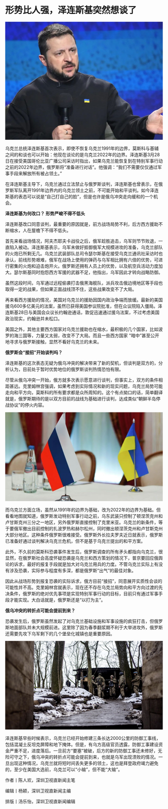 # 形势比人强，泽连斯基突然想谈了

![ec1af6c42620cd74bc0c6773df2c50d6.jpg](https://raw.githubusercontent.com/qqhsx/qqnews_image/main/2024/03/30/形势比人强，泽连斯基突然想谈了/ec1af6c42620cd74bc0c6773df2c50d6.jpg)

乌克兰总统泽连斯基首次表示，即使不恢复乌克兰1991年的边界，莫斯科与基辅之间的和谈也可以开始：他现在谈论的是乌克兰2022年的边界。泽连斯基3月28日在接受美国哥伦比亚广播公司采访时指出，如果乌克兰能恢复到在特别军事行动之前的2022年边界，俄罗斯将“准备进行对话”。他强调：“我们不需要仅仅通过军事手段来解放所有被占领土。”

在泽连斯基主导下，乌克兰通过立法禁止与俄罗斯谈判，泽连斯基也曾表示，在俄罗斯军队离开1991年边界内的乌克兰领土之前，不可能开始和平谈判。如今泽连斯基的表态可以说是“自己打自己的脸”，但是也许是俄乌冲突走向缓和的一个机会。

**泽连斯基为何改口？ 形势严峻不得不低头**

泽连斯基改口同意谈判，最重要的原因就是，前方战场局势不利，后方西方援助不断缩水，人在屋檐下不得不低头。

首先来看战场情况，阿夫杰耶夫卡战役之后，俄军趁胜追击，乌军则节节败退，一直陷入被动。泽连斯基表示，乌军未做好抵御俄军大规模进攻的准备，乌克兰部队的火炮已所剩无几。乌克兰武装部队总司令瑟尔斯基在接受乌克兰通讯社采访时也承认，前线形势艰难，俄军在战场上使用的弹药与乌军相比拥有六倍的优势，可进行密集的火炮和迫击炮开火。俄罗斯还拥有人员上的优势，以及航空兵活动力度加大。瑟尔斯基同时抱怨西方军援的武器不足，他指出，乌军因此才转向战略防御。

虽然这段时间，乌军通过远程偷袭打击俄黑海舰队，派兵攻击俄边境地区等手段也取得一定的战果，但如果正面战线顶不住，这些战果改变不了大局。

再来看西方援助的情况，美国对乌克兰的援助因国内政治争端而放缓。最新的美国援乌600多亿美元的法案，虽然已获得美国参议院批准，但在众议院陷入僵局。泽连斯基28日与美国会众议长约翰逊通话，敦促迅速通过援乌法案，不过考虑美国政治现实，约翰逊并未松口。

美国之外，其他主要西方国家对乌克兰援助也在缩水，最积极的几个国家，比如波罗的海三国等，力量又太弱，改变不了大局。而且一些西方国家
"暗中”甚至公开地寻求与俄罗斯接触，显然不看好乌克兰的未来。

**俄罗斯会“接招”开始谈判吗？**

泽连斯基的这次表态无疑为俄乌冲突的解决带来了新的契机，但谈判是双方的，分析认为，目前处于暂时优势地位的俄罗斯谈判热情恐怕有限。

尽管从俄乌冲突一开始，俄方就多次表示愿意进行谈判，但事实上，双方的条件相距甚远。克里姆林宫强调，如果考虑到实际情况和新的现实问题，乌克兰局势可能走向和平方向，莫斯科的所有要求都是众所周知的。这个有点拗口的话，简单翻译就是，俄罗斯期待的是以双方目前的战线为基础进行谈判，达成类似“朝鲜半岛停战协议”的停火内容。

![081b990b9f5302333bf8121574333662.jpg](https://raw.githubusercontent.com/qqhsx/qqnews_image/main/2024/03/30/形势比人强，泽连斯基突然想谈了/081b990b9f5302333bf8121574333662.jpg)

而乌克兰方面立场，虽然从1991年的边界为基础，改为2022年的边界为基础。但看看地图就知道，俄罗斯发动特别军事行动之前，乌东武装只控制了顿涅茨克州和卢甘斯克州三分之一地区，另外俄罗斯直接控制了克里米亚。乌克兰的新条件，等于要俄军撤出目前控制的扎波罗热和赫尔松州，同时撤出顿涅茨克州和卢甘斯克州大部分地区。这种条件俄罗斯很难接受。俄罗斯外长拉夫罗夫近日就表示，俄罗斯已准备好通过谈判解决乌克兰危机，但不是基于乌克兰提出的和平方案。

此外，不久前的莫斯科恐袭事件发生后，俄罗斯调查的所有矛头都指向乌克兰，很显然，在俄罗斯社会高度怀疑恐袭是乌克兰和西方策划的情况下，普京要回应俄舆论的诉求，最好的报复手段就是加大对乌克兰用兵的力度。不管乌克兰实际上有没有涉及恐袭，实际参与程度有多深，都是俄罗斯“出气”的最佳对象。

因此从战场形势到报复恐袭的实际诉求，俄方目前“接招”，同意展开实质性会谈的可能性并不高。克里姆林宫就表示，现在还不存在乌克兰局势向和平方向过渡的先决条件，俄罗斯的绝对优先事项是实现特别军事行动的目标，目前只有通过军事手段才能实现。大白话就是，俄罗斯还是“以打为主”。

**俄乌冲突的转折点可能会提前到来？**

恐袭发生后，俄罗斯虽然发起了对乌克兰基础设施和军事设施的疯狂打击，但俄罗斯地面部队并未大规模前进。这里除了因为春季翻浆期不利于大举进攻外，俄罗斯还需要先攻下乌军剩下的几个堡垒化城镇也是重要原因。

![6759812226fe34e52af1c563fbe70307.jpg](https://raw.githubusercontent.com/qqhsx/qqnews_image/main/2024/03/30/形势比人强，泽连斯基突然想谈了/6759812226fe34e52af1c563fbe70307.jpg)

泽连斯基早些时候表示，乌克兰已经开始修建三条长达2000公里的防御工事线，包括混凝土反坦克屏障和地下掩体。但是，有乌方高级官员透露，防御工事建设资金严重不足，进度落后。一旦前方“要塞”被破，后方的新的防御工事还未修好，无险可守之下，俄乌冲突的转折点可能会提前到来，也就是乌军出现溃败的情况。一旦出现这种情况，乌克兰就将短时间丢失更多的领土，这也是拜登政府竭力避免的，至少在美国大选前，乌克兰可以“小输”，但不能“大输”。

作者丨陈人欢，深圳卫视直新闻主笔

编辑丨杨颖，深圳卫视直新闻主编

排版丨汤乐怡，深圳卫视直新闻编辑

